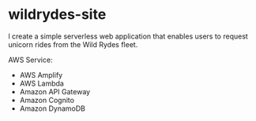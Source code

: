 # wildrydes-site
l create a simple serverless web application that enables users to request unicorn rides from the Wild Rydes fleet. 

AWS Service:
- AWS Amplify
- AWS Lambda
- Amazon API Gateway
- Amazon Cognito
- Amazon DynamoDB
